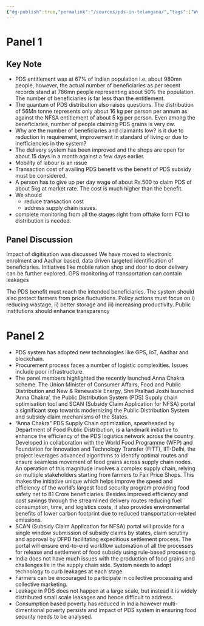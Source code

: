 ```yaml
---
{"dg-publish":true,"permalink":"/sources/pds-in-telangana/","tags":["Webinar"]}
---
```


# Panel 1
## Key Note
- PDS entitlement was at 67% of Indian population i.e. about 980mn people, however, the actual number of beneficiaries as per recent records stand at 786mn people representing about 50%  the population. The number of beneficiaries is far less than the entitlement. 
- The quantum of PDS distribution also raises questions. The distribution of 56Mn tonne represents only about 16 kg per person per annum as against the NFSA entitlement of about 5 kg per person. Even among the beneficiaries, number of people claiming PDS grains is very ow. 
- Why are the number of beneficiaries and claimants low? is it due to reduction in requirement, improvement in standard of living or due to inefficiencies in the system?
- The delivery system has been improved and the shops are open for about 15 days in a month against a few days earlier. 
- Mobility of labour is an issue
-  Transaction cost of availing PDS benefit vs the benefit of PDS subsidy must be considered. 
- A person has to give up per day wage of about Rs.500 to claim PDS of about 5kg at market rate. The cost is much higher than the benefit. 
- We should
	- reduce transaction cost
	- address supply chain issues.
- complete monitoring from all the stages right from offtake form FCI to distribution is needed. 
## Panel Discussion
Impact of digitisation was discussed
We have moved to electronic enrolment and Aadhar based, data driven targeted identification of beneficiaries. 
Initiatives like mobile ration shop and door to door delivery can be further explored. 
GPS monitoring of transportation can contain leakages

The PDS benefit must reach the intended beneficiaries. 
The system should also protect farmers from price fluctuations.
Policy actions must focus on i) reducing wastage, ii) better storage and iii) increasing productivity. 
Public institutions should enhance transparency

# Panel 2
- PDS system has adopted new technologies like GPS, IoT, Aadhar and blockchain. 
- Procurement process faces a number of logistic complexities. Issues include poor infrastructure. 
- The panel members highlighted the recently launched Anna Chakra scheme. The Union Minister of Consumer Affairs, Food and Public Distribution and New & Renewable Energy, Shri Pralhad Joshi launched ‘Anna Chakra’, the Public Distribution System (PDS) Supply chain optimisation tool and SCAN (Subsidy Claim Application for NFSA) portal a significant step towards modernizing the Public Distribution System and subsidy claim mechanisms of the States. 
- “Anna Chakra” PDS Supply Chain optimization, spearheaded by Department of Food Public Distribution, is a landmark initiative to enhance the efficiency of the PDS logistics network across the country. Developed in collaboration with the World Food Programme (WFP) and Foundation for Innovation and Technology Transfer (FITT), IIT-Delhi, the project leverages advanced algorithms to identify optimal routes and ensure seamless movement of food grains across supply chain nodes. An operation of this magnitude involves a complex supply chain, relying on multiple stakeholders starting from farmers to Fair Price Shops. This makes the initiative unique which helps improve the speed and efficiency of the world’s largest food security program providing food safety net to 81 Crore beneficiaries. Besides improved efficiency and cost savings through the streamlined delivery routes reducing fuel consumption, time, and logistics costs, it also provides environmental benefits of lower carbon footprint due to reduced transportation-related emissions.
- SCAN (Subsidy Claim Application for NFSA) portal will provide for a single window submission of subsidy claims by states, claim scrutiny and approval by DFPD facilitating expeditious settlement process. The portal will ensure end-to-end workflow automation of all the processes for release and settlement of food subsidy using rule-based processing.
- India does not have much issues with the production of food grains and challenges lie in the supply chain side. System needs to adopt technology to curb leakages at each stage. 
- Farmers can be encouraged to participate in collective processing and collective marketing. 
- Leakage in PDS does not happen at a large scale, but instead it is widely distributed small scale leakages and hence difficult to address. 
- Consumption based poverty has reduced in India however multi-dimentional poverty persists and impact of PDS system in ensuring food security needs to be analysed. 
